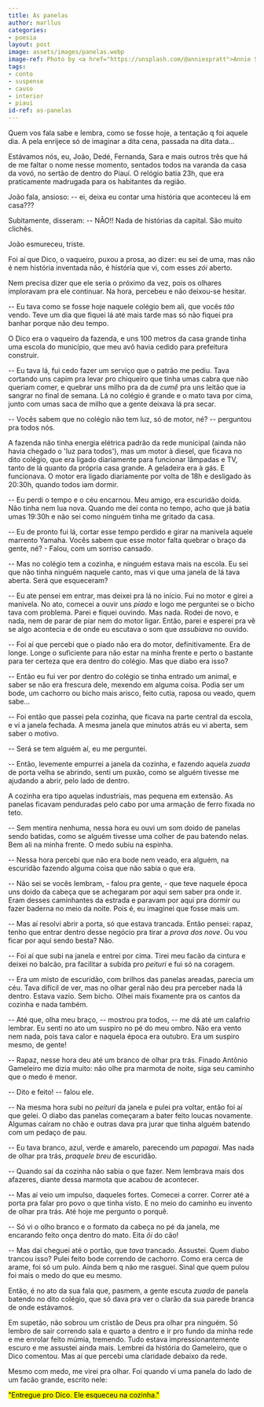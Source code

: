 ```yaml
---
title: As panelas
author: marllus
categories:
- poesia
layout: post
image: assets/images/panelas.webp
image-ref: Photo by <a href="https://unsplash.com/@anniespratt">Annie Spratt</a>
tags:
- conto
- suspense
- causo
- interior
- piaui
id-ref: as-panelas
---
```


Quem vos fala sabe e lembra, como se fosse hoje, a tentação q foi aquele dia. A pela enrijece só de imaginar a dita cena, passada na dita data...

Estávamos nós, eu, João, Dedé, Fernanda, Sara e mais outros três que há de me faltar o nome nesse momento, sentados todos na varanda da casa da vovó, no sertão de dentro do Piauí. O relógio batia 23h, que era praticamente madrugada para os habitantes da região. 

João fala, ansioso: -- ei, deixa eu contar uma história que aconteceu lá em casa???

Subitamente, disseram: -- NÃO!! Nada de histórias da capital. São muito clichês.

João esmureceu, triste.

Foi aí que Dico, o vaqueiro,  puxou a prosa, ao dizer: eu sei de uma, mas não é nem história inventada não, é história que vi, com esses *zói* aberto.

Nem precisa dizer que ele seria o próximo da vez, pois os olhares imploravam pra ele continuar.
Na hora, percebeu e não deixou-se hesitar. 

-- Eu tava como se fosse hoje naquele colégio bem ali, que vocês *tão* vendo. Teve um dia que fiquei lá até mais tarde mas só não fiquei pra banhar porque não deu tempo.

O Dico era o vaqueiro da fazenda, e uns 100 metros da casa grande tinha uma escola do município, que meu avô havia cedido para prefeitura construir.

-- Eu tava lá, fui cedo fazer um serviço que o patrão me pediu. Tava cortando uns capim pra levar pro chiqueiro que tinha umas cabra que não queriam comer, e quebrar uns milho pra da de *cumê* pra uns leitão que ia sangrar no final de semana. Lá no colégio é grande e o mato tava por cima, junto com umas saca de milho que a gente deixava lá pra secar.

-- Vocês sabem que no colégio não tem luz, só de motor, né? -- perguntou pra todos nós.

A fazenda não tinha energia elétrica padrão da rede municipal (ainda não havia chegado o 'luz para todos'), mas um motor à diesel, que ficava no dito colégio, que era ligado diariamente para funcionar lâmpadas e TV, tanto de lá quanto da própria casa grande. A geladeira era à gás. E funcionava. O motor era ligado diariamente por volta de 18h e desligado às 20:30h, quando todos iam dormir.

-- Eu perdi o tempo e o céu encarnou. Meu amigo, era escuridão doida. Não tinha nem lua nova. Quando me dei conta no tempo, acho que já batia umas 19:30h e não sei como ninguém tinha me gritado da casa.

-- Eu de pronto fui lá, cortar esse tempo perdido e girar na manivela aquele marrento Yamaha. Vocês sabem que esse motor falta quebrar o braço da gente, né? - Falou, com um sorriso cansado.

-- Mas no colégio tem a cozinha, e ninguém estava mais na escola. Eu sei que não tinha ninguém naquele canto, mas vi que uma janela de lá tava aberta. Será que esqueceram?

-- Eu ate pensei em entrar, mas deixei pra lá no início. Fui no motor e girei a  manivela. No ato, comecei a ouvir uns *piado* e logo me perguntei se o bicho tava com problema. Parei e fiquei ouvindo. Mas nada. Rodei de novo, e nada, nem de parar de piar nem do motor ligar. Então, parei e esperei pra vê se algo acontecia e de onde eu escutava o som que *assubiava* no ouvido.

-- Foi aí que percebi que o piado não era do motor, definitivamente. Era de longe. Longe o suficiente para não estar na minha frente e perto o bastante para ter certeza que era dentro do colégio. Mas que diabo era isso?

-- Então eu fui ver por dentro do colégio se tinha entrado um animal, e saber se não era frescura dele, mexendo em alguma coisa. Podia ser um bode, um cachorro ou bicho mais arisco, feito cutia, raposa ou veado, quem sabe...

-- Foi então que passei pela cozinha, que ficava na parte central da escola, e vi a janela fechada. A mesma janela que minutos atrás eu vi aberta, sem saber o motivo.

-- Será se tem alguém aí, eu me perguntei.

-- Então, levemente empurrei a janela da cozinha, e fazendo aquela *zuada* de porta velha se abrindo, senti um puxão, como se alguém tivesse me ajudando a abrir, pelo lado de dentro.

A cozinha era tipo aquelas industriais, mas pequena em extensão. As panelas ficavam penduradas pelo cabo por uma armação de ferro fixada no teto.

-- Sem mentira nenhuma, nessa hora eu ouvi um som doido de panelas sendo batidas, como se alguém tivesse uma colher de pau batendo nelas. Bem ali na minha frente. O medo subiu na espinha.

-- Nessa hora percebi que não era bode nem veado, era alguém, na escuridão fazendo alguma coisa que não sabia o que era.

-- Não sei se vocês lembram, - falou pra gente,  - que teve naquele época uns doido da cabeça que se achegaram por aqui sem saber pra onde ir. Eram desses caminhantes da estrada e paravam por aqui pra dormir ou fazer baderna no meio da noite. Pois é, eu imaginei que fosse mais um.

-- Mas aí resolvi abrir a porta, só que estava trancada. Então pensei: rapaz, tenho que entrar dentro desse negócio pra tirar a *prova dos nove*. Ou vou ficar por aqui sendo besta? Não.

-- Foi aí que subi na janela e entrei por cima. Tirei meu facão da cintura e deixei no balcão, pra facilitar a subida pro *peituri* e fui só na coragem. 

-- Era um misto de escuridão, com brilhos das panelas areadas, parecia um céu. Tava difícil de ver, mas no olhar geral não deu pra perceber nada lá dentro. Estava vazio. Sem bicho. Olhei mais fixamente pra os cantos da cozinha e nada também.

-- Até que, olha meu braço, -- mostrou pra todos, -- me dá até um calafrio lembrar. Eu senti no ato um suspiro no pé do meu ombro. Não era vento nem nada, pois tava calor e naquela época era outubro. Era um suspiro mesmo, de gente!

-- Rapaz, nesse hora deu até um branco de olhar pra trás. Finado Antônio Gameleiro me dizia muito: não olhe pra marmota de noite, siga seu caminho que o medo é menor.

-- Dito e feito! -- falou ele. 

-- Na mesma hora subi no *peituri* da janela e pulei pra voltar, então foi aí que gelei. O diabo das panelas começaram a bater feito loucas novamente. Algumas caíram no chão e outras dava pra jurar que tinha alguém batendo com um pedaço de pau.

-- Eu tava branco, azul, verde e amarelo, parecendo um *papagai*. Mas nada de olhar pra trás, *praquele* *breu* de escuridão.

-- Quando saí da cozinha não sabia o que fazer. Nem lembrava mais dos afazeres, diante dessa marmota que acabou de acontecer. 

-- Mas aí veio um impulso, daqueles fortes. Comecei a correr. Correr até a porta pra falar pro povo o que tinha visto. E no meio do caminho eu invento de olhar pra trás. Até hoje me pergunto o porquê.

-- Só vi o olho branco e o formato da cabeça no pé da janela, me encarando feito onça dentro do mato. Eita *ôi* do cão!

-- Mas daí cheguei até o portão, que *tava* trancado. Assustei. Quem diabo trancou isso? Pulei feito bode correndo de cachorro. Como era cerca de arame, foi só um pulo. Ainda bem q não me rasguei. Sinal que quem pulou foi mais o medo do que eu mesmo. 

Então, é no ato da sua fala que, pasmem, a gente escuta *zuada* de panela batendo no dito colégio, que só dava pra ver o clarão da sua parede branca de onde estávamos.

Em supetão, não sobrou um cristão de Deus pra olhar pra ninguém. Só lembro de sair correndo sala e quarto a dentro e ir pro fundo da minha rede e me enrolar feito múmia, tremendo. Tudo estava impressionantemente escuro e me assustei ainda mais. Lembrei da história do Gameleiro, que o Dico comentou. Mas aí que percebi uma claridade debaixo da rede.

Mesmo com medo, me virei pra olhar. Foi quando vi uma panela do lado de um facão grande, escrito nele: 

<mark>"Entregue pro Dico. Ele esqueceu na cozinha."</mark>
